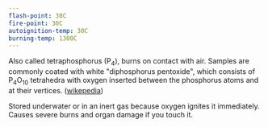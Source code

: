 ```yaml
---
flash-point: 30C
fire-point: 30C
autoignition-temp: 30C
burning-temp: 1300C
---
```

Also called tetraphosphorus (P<sub>4</sub>), burns on contact with air. Samples are commonly coated with white "diphosphorus pentoxide", which consists of P<sub>4</sub>O<sub>10</sub> tetrahedra with oxygen inserted between the phosphorus atoms and at their vertices. ([wikepedia](https://en.wikipedia.org/w/index.php?title=White_phosphorus&oldid=1305393266))

Stored underwater or in an inert gas because oxygen ignites it immediately. Causes severe burns and organ damage if you touch it.
